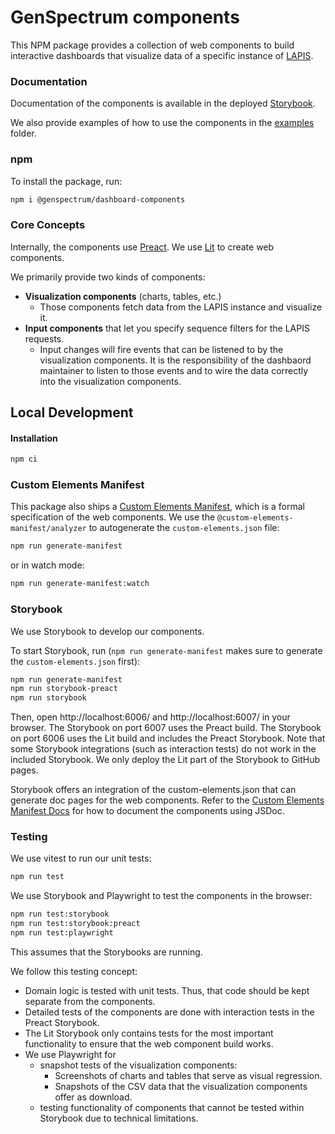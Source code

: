# GenSpectrum components

This NPM package provides a collection of web components to build interactive dashboards that visualize
data of a specific instance of [LAPIS](https://github.com/GenSpectrum/LAPIS).

### Documentation

Documentation of the components is available in the deployed [Storybook](https://genspectrum.github.io/dashboard-components/).

We also provide examples of how to use the components in the [examples](https://github.com/GenSpectrum/dashboard-components/tree/main/examples) folder.

### npm

To install the package, run:

```bash
npm i @genspectrum/dashboard-components
```

### Core Concepts

Internally, the components use [Preact](https://preactjs.com/).
We use [Lit](https://lit.dev/) to create web components.

We primarily provide two kinds of components:

-   **Visualization components** (charts, tables, etc.)
    -   Those components fetch data from the LAPIS instance and visualize it.
-   **Input components** that let you specify sequence filters for the LAPIS requests.
    -   Input changes will fire events that can be listened to by the visualization components.
        It is the responsibility of the dashbaord maintainer to listen to those events
        and to wire the data correctly into the visualization components.

## Local Development

#### Installation

```bash
npm ci
```

### Custom Elements Manifest

This package also ships a [Custom Elements Manifest](https://custom-elements-manifest.open-wc.org/),
which is a formal specification of the web components.
We use the `@custom-elements-manifest/analyzer` to autogenerate the `custom-elements.json` file:

```bash
npm run generate-manifest
```

or in watch mode:

```bash
npm run generate-manifest:watch
```

### Storybook

We use Storybook to develop our components.

To start Storybook, run (`npm run generate-manifest` makes sure to generate the `custom-elements.json` first):

```bash
npm run generate-manifest
npm run storybook-preact
npm run storybook
```

Then, open http://localhost:6006/ and http://localhost:6007/ in your browser.
The Storybook on port 6007 uses the Preact build.
The Storybook on port 6006 uses the Lit build and includes the Preact Storybook.
Note that some Storybook integrations (such as interaction tests) do not work in the included Storybook.
We only deploy the Lit part of the Storybook to GitHub pages.

Storybook offers an integration of the custom-elements.json that can generate doc pages for the web components.
Refer to the
[Custom Elements Manifest Docs](https://custom-elements-manifest.open-wc.org/analyzer/getting-started/#documenting-your-components)
for how to document the components using JSDoc.

### Testing

We use vitest to run our unit tests:

```bash
npm run test
```

We use Storybook and Playwright to test the components in the browser:

```bash
npm run test:storybook
npm run test:storybook:preact
npm run test:playwright
```

This assumes that the Storybooks are running.

We follow this testing concept:

-   Domain logic is tested with unit tests. Thus, that code should be kept separate from the components.
-   Detailed tests of the components are done with interaction tests in the Preact Storybook.
-   The Lit Storybook only contains tests for the most important functionality to ensure that the web component build
    works.
-   We use Playwright for
    -   snapshot tests of the visualization components:
        -   Screenshots of charts and tables that serve as visual regression.
        -   Snapshots of the CSV data that the visualization components offer as download.
    -   testing functionality of components that cannot be tested within Storybook due to technical limitations.
